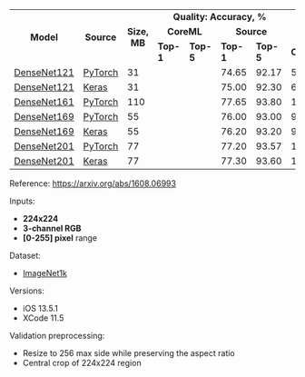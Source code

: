 <table>
  <tbody>
    <tr>
      <td rowspan=3 align="center"><b>Model</b></td>
      <td rowspan=3 align="center"><b>Source</b></td>
      <td rowspan=3 align="center"><b>Size, MB</b></td>
      <td colspan=4 align="center"><b>Quality: Accuracy, %</b></td>
<!--       <td rowspan=11 align="center"></td> -->
      <td colspan=5 align="center"><b>Latency, ms</b></td>
    </tr>
    <tr>
      <td colspan="2" align="center"><b>CoreML</b></td>
      <td colspan="2" align="center"><b>Source</b></td>
      <td colspan="3" align="center"><b>iPhone 11 Pro</b></td>
      <td colspan="2" align="center"><b>iPhone 7</b></td>
    </tr>
    <tr>
      <td><b>Top-1</b></td>
      <td><b>Top-5</b></td>
      <td><b>Top-1</b></td>
      <td><b>Top-5</b></td>
      <td><b>CPU</b></td>
      <td><b>GPU</b></td>
      <td><b>ANE</b></td>
      <td><b>CPU</b></td>
      <td><b>GPU</b></td>
    </tr>
    <tr>
      <td><a href="https://dl.dropboxusercontent.com/s/knqjsvn72szjunq/densenet121_torchvision.mlmodel?dl=0">DenseNet121</a></td>
      <td><a href="https://github.com/pytorch/vision/blob/7aea80c9497ff78353fef1d9699490c5da6f41b6/torchvision/models/densenet.py#L226">PyTorch</a></td>
      <td>31</td>
      <td></td>
      <td></td>
      <td>74.65</td>
      <td>92.17</td>
      <td>50</td>
      <td>62</td>
      <td>9</td>
      <td>140</td>
      <td>80</td>
    </tr>
    <tr>
      <td><a href="https://dl.dropboxusercontent.com/s/wj9i9f8ki9d3c69/densenet121_keras_applications.mlmodel?dl=0">DenseNet121</a></td>
      <td><a href="https://github.com/keras-team/keras-applications/blob/bc89834ed36935ab4a4994446e34ff81c0d8e1b7/keras_applications/densenet.py#L300">Keras</a></td>
      <td>31</td>
      <td></td>
      <td></td>
      <td>75.00</td>
      <td>92.30</td>
      <td>65</td>
      <td>61</td>
      <td>7</td>
      <td>150</td>
      <td>74</td>
    </tr>
    <tr>
      <td><a href="https://dl.dropboxusercontent.com/s/2p7k1u5n8a4upst/densenet161_torchvision.mlmodel?dl=0">DenseNet161</a></td>
      <td><a href="https://github.com/pytorch/vision/blob/7aea80c9497ff78353fef1d9699490c5da6f41b6/torchvision/models/densenet.py#L240">PyTorch</a></td>
      <td>110</td>
      <td></td>
      <td></td>
      <td>77.65</td>
      <td>93.80</td>
      <td>195</td>
      <td>74</td>
      <td>16</td>
      <td></td>
      <td></td>
    </tr>
    <tr>
      <td><a href="https://dl.dropboxusercontent.com/s/grs1l8j06mza2pk/densenet169_torchvision.mlmodel?dl=0">DenseNet169</a></td>
      <td><a href="https://github.com/pytorch/vision/blob/7aea80c9497ff78353fef1d9699490c5da6f41b6/torchvision/models/densenet.py#L254">PyTorch</a></td>
      <td>55</td>
      <td></td>
      <td></td>
      <td>76.00</td>
      <td>93.00</td>
      <td>92</td>
      <td>62</td>
      <td>10</td>
      <td></td>
      <td></td>
    </tr>
    <tr>
      <td><a href="https://dl.dropboxusercontent.com/s/siiwu6pbhy4m3td/densenet169_keras_applications.mlmodel?dl=0">DenseNet169</a></td>
      <td><a href="https://github.com/keras-team/keras-applications/blob/bc89834ed36935ab4a4994446e34ff81c0d8e1b7/keras_applications/densenet.py#L314">Keras</a></td>
      <td>55</td>
      <td></td>
      <td></td>
      <td>76.20</td>
      <td>93.20</td>
      <td>91</td>
      <td>61</td>
      <td>7</td>
      <td></td>
      <td></td>
    </tr>
    <tr>
      <td><a href="https://dl.dropboxusercontent.com/s/sz6eo05n5drrhvv/densenet201_torchvision.mlmodel?dl=0">DenseNet201</a></td>
      <td><a href="https://github.com/pytorch/vision/blob/7aea80c9497ff78353fef1d9699490c5da6f41b6/torchvision/models/densenet.py#L268">PyTorch</a></td>
      <td>77</td>
      <td></td>
      <td></td>
      <td>77.20</td>
      <td>93.57</td>
      <td>132</td>
      <td>65</td>
      <td>14</td>
      <td></td>
      <td></td>
    </tr>
    <tr>
      <td><a href="https://dl.dropboxusercontent.com/s/9fxmcibsogbiq8d/densenet201_keras_applications.mlmodel?dl=0">DenseNet201</a></td>
      <td><a href="https://github.com/keras-team/keras-applications/blob/bc89834ed36935ab4a4994446e34ff81c0d8e1b7/keras_applications/densenet.py#L328">Keras</a></td>
      <td>77</td>
      <td></td>
      <td></td>
      <td>77.30</td>
      <td>93.60</td>
      <td>129</td>
      <td>61</td>
      <td>10</td>
      <td></td>
      <td></td>
    </tr>
  </tbody>
</table>

Reference: https://arxiv.org/abs/1608.06993

Inputs:
* **224x224**
* **3-channel RGB**
* **[0-255] pixel** range

Dataset:
* [ImageNet1k](http://www.image-net.org/challenges/LSVRC/)

Versions:
* iOS 13.5.1
* XCode 11.5

Validation preprocessing:
* Resize to 256 max side while preserving the aspect ratio
* Central crop of 224x224 region
